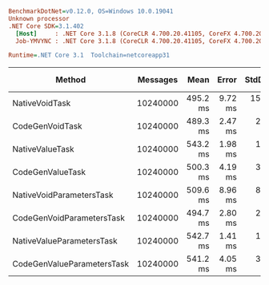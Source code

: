``` ini

BenchmarkDotNet=v0.12.0, OS=Windows 10.0.19041
Unknown processor
.NET Core SDK=3.1.402
  [Host]     : .NET Core 3.1.8 (CoreCLR 4.700.20.41105, CoreFX 4.700.20.41903), X64 RyuJIT
  Job-YMVYNC : .NET Core 3.1.8 (CoreCLR 4.700.20.41105, CoreFX 4.700.20.41903), X64 RyuJIT

Runtime=.NET Core 3.1  Toolchain=netcoreapp31  

```
|                     Method | Messages |     Mean |   Error |   StdDev |   Median | Ratio | RatioSD |      Gen 0 | Gen 1 | Gen 2 | Allocated |
|--------------------------- |--------- |---------:|--------:|---------:|---------:|------:|--------:|-----------:|------:|------:|----------:|
|             NativeVoidTask | 10240000 | 495.2 ms | 9.72 ms | 15.41 ms | 487.0 ms |  1.00 |    0.00 | 29000.0000 |     - |     - | 234.38 MB |
|            CodeGenVoidTask | 10240000 | 489.3 ms | 2.47 ms |  2.19 ms | 489.0 ms |  0.99 |    0.02 | 29000.0000 |     - |     - | 234.38 MB |
|            NativeValueTask | 10240000 | 543.2 ms | 1.98 ms |  1.75 ms | 542.9 ms |  1.10 |    0.03 | 29000.0000 |     - |     - | 234.38 MB |
|           CodeGenValueTask | 10240000 | 500.3 ms | 4.19 ms |  3.92 ms | 500.4 ms |  1.01 |    0.02 | 29000.0000 |     - |     - | 234.38 MB |
|   NativeVoidParametersTask | 10240000 | 509.6 ms | 8.96 ms |  8.39 ms | 506.7 ms |  1.03 |    0.03 | 39000.0000 |     - |     - |  312.5 MB |
|  CodeGenVoidParametersTask | 10240000 | 494.7 ms | 2.80 ms |  2.34 ms | 495.1 ms |  1.00 |    0.02 | 39000.0000 |     - |     - |  312.5 MB |
|  NativeValueParametersTask | 10240000 | 542.7 ms | 1.41 ms |  1.25 ms | 543.0 ms |  1.10 |    0.03 | 39000.0000 |     - |     - |  312.5 MB |
| CodeGenValueParametersTask | 10240000 | 541.2 ms | 4.05 ms |  3.79 ms | 542.1 ms |  1.10 |    0.03 | 39000.0000 |     - |     - |  312.5 MB |

